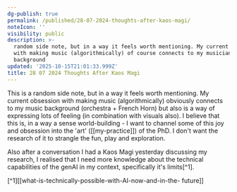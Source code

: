 ```yaml
---
dg-publish: true
permalink: /published/28-07-2024-thoughts-after-kaos-magi/
noteIcon: ''
visibility: public
description: >-
  random side note, but in a way it feels worth mentioning. My current obsession
  with making music (algorithmically) of course connects to my musician
  background 
updated: '2025-10-15T21:01:33.999Z'
title: 28 07 2024 Thoughts After Kaos Magi
---
```

This is a random side note, but in a way it feels worth mentioning. My current obsession with making music (algorithmically) obviously connects to my music background (orchestra + French Horn) but also is a way of expressing lots of feeling (in combination with visuals also). I believe that this is, in a way a sense world-building - I want to channel some of this joy and obsession into the 'art' ([[my-practice]]) of the PhD. I don't want the research of it to strangle the fun, play and exploration. 

Also after a conversation I had a Kaos Magi yesterday discussing my research, I realised that I need more knowledge about the technical capabilities of the genAI in my context, specifically it's limits[^1].

[^1][[what-is-technically-possible-with-AI-now-and-in-the- future]] 
